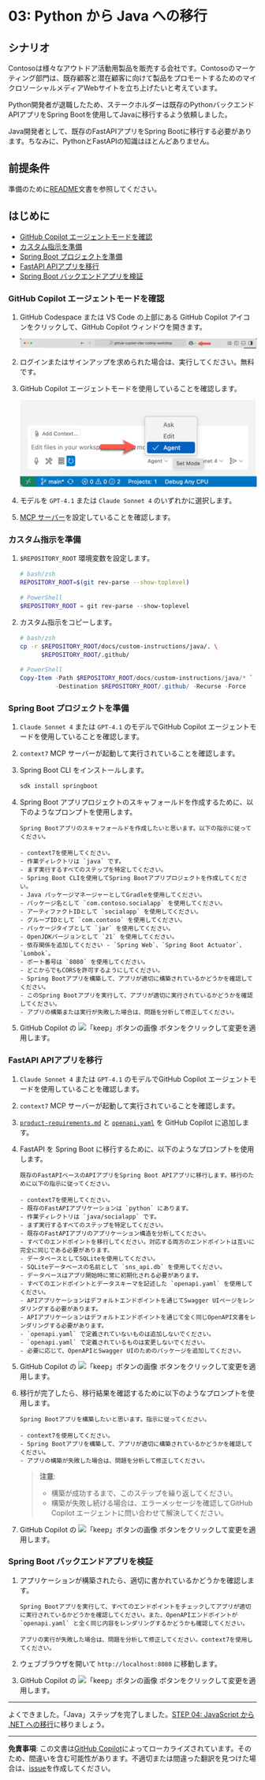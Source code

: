 # 03: Python から Java への移行

## シナリオ

Contosoは様々なアウトドア活動用製品を販売する会社です。Contosoのマーケティング部門は、既存顧客と潜在顧客に向けて製品をプロモートするためのマイクロソーシャルメディアWebサイトを立ち上げたいと考えています。

Python開発者が退職したため、ステークホルダーは既存のPythonバックエンドAPIアプリをSpring Bootを使用してJavaに移行するよう依頼しました。

Java開発者として、既存のFastAPIアプリをSpring Bootに移行する必要があります。ちなみに、PythonとFastAPIの知識はほとんどありません。

## 前提条件

準備のために[README](../README.md)文書を参照してください。

## はじめに

- [GitHub Copilot エージェントモードを確認](#github-copilot-エージェントモードを確認)
- [カスタム指示を準備](#カスタム指示を準備)
- [Spring Boot プロジェクトを準備](#spring-boot-プロジェクトを準備)
- [FastAPI APIアプリを移行](#fastapi-apiアプリを移行)
- [Spring Boot バックエンドアプリを検証](#spring-boot-バックエンドアプリを検証)

### GitHub Copilot エージェントモードを確認

1. GitHub Codespace または VS Code の上部にある GitHub Copilot アイコンをクリックして、GitHub Copilot ウィンドウを開きます。

   ![GitHub Copilot Chat を開く](../../../docs/images/setup-02.png)

1. ログインまたはサインアップを求められた場合は、実行してください。無料です。
1. GitHub Copilot エージェントモードを使用していることを確認します。

   ![GitHub Copilot エージェントモード](../../../docs/images/setup-03.png)

1. モデルを `GPT-4.1` または `Claude Sonnet 4` のいずれかに選択します。
1. [MCP サーバー](./00-setup.md#mcp-サーバーを設定)を設定していることを確認します。

### カスタム指示を準備

1. `$REPOSITORY_ROOT` 環境変数を設定します。

   ```bash
   # bash/zsh
   REPOSITORY_ROOT=$(git rev-parse --show-toplevel)
   ```

   ```powershell
   # PowerShell
   $REPOSITORY_ROOT = git rev-parse --show-toplevel
   ```

1. カスタム指示をコピーします。

    ```bash
    # bash/zsh
    cp -r $REPOSITORY_ROOT/docs/custom-instructions/java/. \
          $REPOSITORY_ROOT/.github/
    ```

    ```powershell
    # PowerShell
    Copy-Item -Path $REPOSITORY_ROOT/docs/custom-instructions/java/* `
              -Destination $REPOSITORY_ROOT/.github/ -Recurse -Force
    ```

### Spring Boot プロジェクトを準備

1. `Claude Sonnet 4` または `GPT-4.1` のモデルでGitHub Copilot エージェントモードを使用していることを確認します。
1. `context7` MCP サーバーが起動して実行されていることを確認します。
1. Spring Boot CLI をインストールします。

    ```bash
    sdk install springboot
    ```

1. Spring Boot アプリプロジェクトのスキャフォールドを作成するために、以下のようなプロンプトを使用します。

    ```text
    Spring Bootアプリのスキャフォールドを作成したいと思います。以下の指示に従ってください。

    - context7を使用してください。
    - 作業ディレクトリは `java` です。
    - まず実行するすべてのステップを特定してください。
    - Spring Boot CLIを使用してSpring Bootアプリプロジェクトを作成してください。
    - Java パッケージマネージャーとしてGradleを使用してください。
    - パッケージ名として `com.contoso.socialapp` を使用してください。
    - アーティファクトIDとして `socialapp` を使用してください。
    - グループIDとして `com.contoso` を使用してください。
    - パッケージタイプとして `jar` を使用してください。
    - OpenJDKバージョンとして `21` を使用してください。
    - 依存関係を追加してください - `Spring Web`、`Spring Boot Actuator`、`Lombok`。
    - ポート番号は `8080` を使用してください。
    - どこからでもCORSを許可するようにしてください。
    - Spring Bootアプリを構築して、アプリが適切に構築されているかどうかを確認してください。
    - このSpring Bootアプリを実行して、アプリが適切に実行されているかどうかを確認してください。
    - アプリの構築または実行が失敗した場合は、問題を分析して修正してください。
    ```

1. GitHub Copilot の ![「keep」ボタンの画像](https://img.shields.io/badge/keep-blue) ボタンをクリックして変更を適用します。

### FastAPI APIアプリを移行

1. `Claude Sonnet 4` または `GPT-4.1` のモデルでGitHub Copilot エージェントモードを使用していることを確認します。
1. `context7` MCP サーバーが起動して実行されていることを確認します。
1. [`product-requirements.md`](../product-requirements.md) と [`openapi.yaml`](../openapi.yaml) を GitHub Copilot に追加します。
1. FastAPI を Spring Boot に移行するために、以下のようなプロンプトを使用します。

    ```text
    既存のFastAPIベースのAPIアプリをSpring Boot APIアプリに移行します。移行のために以下の指示に従ってください。
    
    - context7を使用してください。
    - 既存のFastAPIアプリケーションは `python` にあります。
    - 作業ディレクトリは `java/socialapp` です。
    - まず実行するすべてのステップを特定してください。
    - 既存のFastAPIアプリのアプリケーション構造を分析してください。
    - すべてのエンドポイントを移行してください。対応する両方のエンドポイントは互いに完全に同じである必要があります。
    - データベースとしてSQLiteを使用してください。
    - SQLiteデータベースの名前として `sns_api.db` を使用してください。
    - データベースはアプリ開始時に常に初期化される必要があります。
    - すべてのエンドポイントとデータスキーマを記述した `openapi.yaml` を使用してください。
    - APIアプリケーションはデフォルトエンドポイントを通じてSwagger UIページをレンダリングする必要があります。
    - APIアプリケーションはデフォルトエンドポイントを通じて全く同じOpenAPI文書をレンダリングする必要があります。
    - `openapi.yaml` で定義されていないものは追加しないでください。
    - `openapi.yaml` で定義されているものは変更しないでください。
    - 必要に応じて、OpenAPIとSwagger UIのためのパッケージを追加してください。
    ```

1. GitHub Copilot の ![「keep」ボタンの画像](https://img.shields.io/badge/keep-blue) ボタンをクリックして変更を適用します。
1. 移行が完了したら、移行結果を確認するために以下のようなプロンプトを使用します。

    ```text
    Spring Bootアプリを構築したいと思います。指示に従ってください。

    - context7を使用してください。
    - Spring Bootアプリを構築して、アプリが適切に構築されているかどうかを確認してください。
    - アプリの構築が失敗した場合は、問題を分析して修正してください。
    ```

   > **注意**:
   >
   > - 構築が成功するまで、このステップを繰り返してください。
   > - 構築が失敗し続ける場合は、エラーメッセージを確認してGitHub Copilot エージェントに問い合わせて解決してください。

1. GitHub Copilot の ![「keep」ボタンの画像](https://img.shields.io/badge/keep-blue) ボタンをクリックして変更を適用します。

### Spring Boot バックエンドアプリを検証

1. アプリケーションが構築されたら、適切に書かれているかどうかを確認します。

    ```text
    Spring Bootアプリを実行して、すべてのエンドポイントをチェックしてアプリが適切に実行されているかどうかを確認してください。また、OpenAPIエンドポイントが `openapi.yaml` と全く同じ内容をレンダリングするかどうかも確認してください。

    アプリの実行が失敗した場合は、問題を分析して修正してください。context7を使用してください。
    ```

1. ウェブブラウザを開いて `http://localhost:8080` に移動します。
1. GitHub Copilot の ![「keep」ボタンの画像](https://img.shields.io/badge/keep-blue) ボタンをクリックして変更を適用します。

---

よくできました。「Java」ステップを完了しました。[STEP 04: JavaScript から .NET への移行](./04-dotnet.md)に移りましょう。

---

**免責事項**: この文書は[GitHub Copilot](https://docs.github.com/copilot/about-github-copilot/what-is-github-copilot)によってローカライズされています。そのため、間違いを含む可能性があります。不適切または間違った翻訳を見つけた場合は、[issue](https://github.com/microsoft/github-copilot-vibe-coding-workshop/issues/new)を作成してください。
